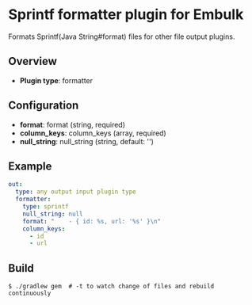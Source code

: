 # Sprintf formatter plugin for Embulk

Formats Sprintf(Java String#format) files for other file output plugins.

## Overview

* **Plugin type**: formatter

## Configuration

- **format**: format (string, required)
- **column_keys**: column_keys (array, required)
- **null_string**: null_string (string, default: '')

## Example

```yaml
out:
  type: any output input plugin type
  formatter:
    type: sprintf
    null_string: null
    format: "    - { id: %s, url: '%s' }\n"
    column_keys:
      - id
      - url
```

## Build

```
$ ./gradlew gem  # -t to watch change of files and rebuild continuously
```
